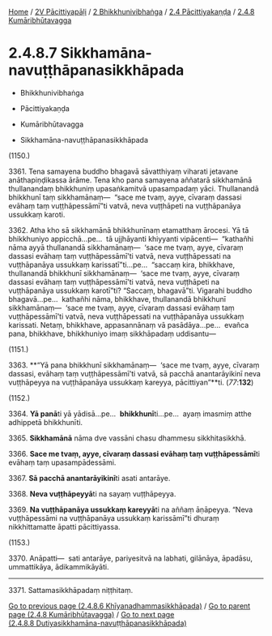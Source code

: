 
[Home](/) / [2V Pācittiyapāḷi](../../...md) / [2 Bhikkhunivibhaṅga](../...md) / [2.4 Pācittiyakaṇḍa](...md) / [2.4.8 Kumāribhūtavagga](../2V/2/2.4/2.4.8.md)

# 2.4.8.7 Sikkhamāna-navuṭṭhāpanasikkhāpada

* Bhikkhunivibhaṅga

* Pācittiyakaṇḍa

* Kumāribhūtavagga

* Sikkhamāna-navuṭṭhāpanasikkhāpada

(1150.)

3361\. Tena samayena buddho bhagavā sāvatthiyaṃ viharati jetavane anāthapiṇḍikassa ārāme. Tena kho pana samayena aññatarā sikkhamānā thullanandaṃ bhikkhuniṃ upasaṅkamitvā upasampadaṃ yāci. Thullanandā bhikkhunī taṃ sikkhamānaṃ—  “sace me tvaṃ, ayye, cīvaraṃ dassasi evāhaṃ taṃ vuṭṭhāpessāmī”ti vatvā, neva vuṭṭhāpeti na vuṭṭhāpanāya ussukkaṃ karoti.

3362\. Atha kho sā sikkhamānā bhikkhunīnaṃ etamatthaṃ ārocesi. Yā tā bhikkhuniyo appicchā…pe…  tā ujjhāyanti khiyyanti vipācenti—  “kathañhi nāma ayyā thullanandā sikkhamānaṃ—  ‘sace me tvaṃ, ayye, cīvaraṃ dassasi evāhaṃ taṃ vuṭṭhāpessāmī’ti vatvā, neva vuṭṭhāpessati na vuṭṭhāpanāya ussukkaṃ karissatī”ti…pe…  “saccaṃ kira, bhikkhave, thullanandā bhikkhunī sikkhamānaṃ—  ‘sace me tvaṃ, ayye, cīvaraṃ dassasi evāhaṃ taṃ vuṭṭhāpessāmī’ti vatvā, neva vuṭṭhāpeti na vuṭṭhāpanāya ussukkaṃ karotī”ti? “Saccaṃ, bhagavā”ti. Vigarahi buddho bhagavā…pe…  kathañhi nāma, bhikkhave, thullanandā bhikkhunī sikkhamānaṃ—  ‘sace me tvaṃ, ayye, cīvaraṃ dassasi evāhaṃ taṃ vuṭṭhāpessāmī’ti vatvā, neva vuṭṭhāpessati na vuṭṭhāpanāya ussukkaṃ karissati. Netaṃ, bhikkhave, appasannānaṃ vā pasādāya…pe…  evañca pana, bhikkhave, bhikkhuniyo imaṃ sikkhāpadaṃ uddisantu—

(1151.)

3363\. **“Yā pana bhikkhunī sikkhamānaṃ—  ‘sace me tvaṃ, ayye, cīvaraṃ dassasi, evāhaṃ taṃ vuṭṭhāpessāmī’ti vatvā, sā pacchā anantarāyikinī neva vuṭṭhāpeyya na vuṭṭhāpanāya ussukkaṃ kareyya, pācittiyan”**ti. (*77*:**132**)

(1152.)

3364\. **Yā panā**ti yā yādisā…pe…  **bhikkhunī**ti…pe…  ayaṃ imasmiṃ atthe adhippetā bhikkhunīti.

3365\. **Sikkhamānā** nāma dve vassāni chasu dhammesu sikkhitasikkhā.

3366\. **Sace me tvaṃ, ayye, cīvaraṃ dassasi evāhaṃ taṃ vuṭṭhāpessāmī**ti evāhaṃ taṃ upasampādessāmi.

3367\. **Sā pacchā anantarāyikinī**ti asati antarāye.

3368\. **Neva vuṭṭhāpeyyā**ti na sayaṃ vuṭṭhāpeyya.

3369\. **Na vuṭṭhāpanāya ussukkaṃ kareyyā**ti na aññaṃ āṇāpeyya. “Neva vuṭṭhāpessāmi na vuṭṭhāpanāya ussukkaṃ karissāmī”ti dhuraṃ nikkhittamatte āpatti pācittiyassa.

(1153.)

3370\. Anāpatti—  sati antarāye, pariyesitvā na labhati, gilānāya, āpadāsu, ummattikāya, ādikammikāyāti.

---

3371\. Sattamasikkhāpadaṃ niṭṭhitaṃ.



[Go to previous page (2.4.8.6 Khīyanadhammasikkhāpada)](2.4.8.6.md) / [Go to parent page (2.4.8 Kumāribhūtavagga)](../2V/2/2.4/2.4.8.md) / [Go to next page (2.4.8.8 Dutiyasikkhamāna-navuṭṭhāpanasikkhāpada)](2.4.8.8.md)



